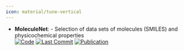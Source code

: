 ```yaml
---
icon: material/tune-vertical
---
```


- **MoleculeNet**: - Selection of data sets of molecules (SMILES) and physicochemical properties  
		[![Code](https://img.shields.io/github/stars/GLambard/Molecules_Dataset_Collection?style=for-the-badge&logo=github)](https://github.com/GLambard/Molecules_Dataset_Collection?tab=readme-ov-file) [![Last Commit](https://img.shields.io/github/last-commit/GLambard/Molecules_Dataset_Collection?style=for-the-badge&logo=github)](https://github.com/GLambard/Molecules_Dataset_Collection?tab=readme-ov-file) [![Publication](https://img.shields.io/badge/Publication-Citations:1523-blue?style=for-the-badge&logo=bookstack)](https://doi.org/10.1039/c7sc02664a) 
